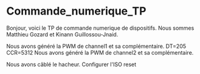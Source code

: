 # Commande_numerique_TP
Bonjour, voici le TP de commande numerique de dispositifs. Nous sommes Matthieu Gozard et Kinann Guillossou-Jnaid.

Nous avons généré la PWM de channel1 et sa complémentaire. DT=205 CCR=5312
Nous avons généré la PWM de channel2 et sa complémentaire. 

Nous avons câblé le hacheur. Configurer l'ISO reset
